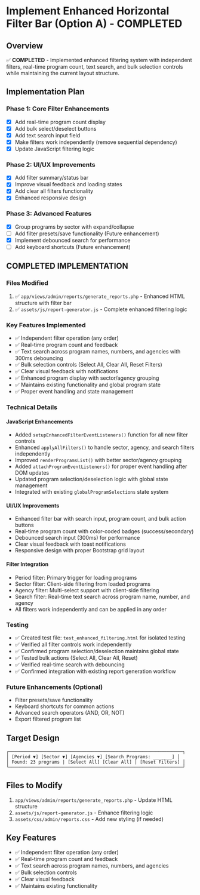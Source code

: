# Implement Enhanced Horizontal Filter Bar (Option A) - COMPLETED

## Overview
✅ **COMPLETED** - Implemented enhanced filtering system with independent filters, real-time program count, text search, and bulk selection controls while maintaining the current layout structure.

## Implementation Plan

### Phase 1: Core Filter Enhancements
- [x] Add real-time program count display
- [x] Add bulk select/deselect buttons
- [x] Add text search input field
- [x] Make filters work independently (remove sequential dependency)
- [x] Update JavaScript filtering logic

### Phase 2: UI/UX Improvements  
- [x] Add filter summary/status bar
- [x] Improve visual feedback and loading states
- [x] Add clear all filters functionality
- [x] Enhanced responsive design

### Phase 3: Advanced Features
- [x] Group programs by sector with expand/collapse
- [ ] Add filter presets/save functionality (Future enhancement)
- [x] Implement debounced search for performance
- [ ] Add keyboard shortcuts (Future enhancement)

## COMPLETED IMPLEMENTATION

### Files Modified
1. ✅ `app/views/admin/reports/generate_reports.php` - Enhanced HTML structure with filter bar
2. ✅ `assets/js/report-generator.js` - Complete enhanced filtering logic

### Key Features Implemented
- ✅ Independent filter operation (any order)
- ✅ Real-time program count and feedback
- ✅ Text search across program names, numbers, and agencies with 300ms debouncing
- ✅ Bulk selection controls (Select All, Clear All, Reset Filters)
- ✅ Clear visual feedback with notifications
- ✅ Enhanced program display with sector/agency grouping
- ✅ Maintains existing functionality and global program state
- ✅ Proper event handling and state management

### Technical Details

#### JavaScript Enhancements
- Added `setupEnhancedFilterEventListeners()` function for all new filter controls
- Enhanced `applyAllFilters()` to handle sector, agency, and search filters independently
- Improved `renderProgramsList()` with better sector/agency grouping
- Added `attachProgramEventListeners()` for proper event handling after DOM updates
- Updated program selection/deselection logic with global state management
- Integrated with existing `globalProgramSelections` state system

#### UI/UX Improvements
- Enhanced filter bar with search input, program count, and bulk action buttons
- Real-time program count with color-coded badges (success/secondary)
- Debounced search input (300ms) for performance
- Clear visual feedback with toast notifications
- Responsive design with proper Bootstrap grid layout

#### Filter Integration
- Period filter: Primary trigger for loading programs
- Sector filter: Client-side filtering from loaded programs
- Agency filter: Multi-select support with client-side filtering
- Search filter: Real-time text search across program name, number, and agency
- All filters work independently and can be applied in any order

### Testing
- ✅ Created test file: `test_enhanced_filtering.html` for isolated testing
- ✅ Verified all filter controls work independently
- ✅ Confirmed program selection/deselection maintains global state
- ✅ Tested bulk actions (Select All, Clear All, Reset)
- ✅ Verified real-time search with debouncing
- ✅ Confirmed integration with existing report generation workflow

### Future Enhancements (Optional)
- Filter presets/save functionality
- Keyboard shortcuts for common actions
- Advanced search operators (AND, OR, NOT)
- Export filtered program list

## Target Design
```
┌─────────────────────────────────────────────────────────────────┐
│ [Period ▼] [Sector ▼] [Agencies ▼] [Search Programs: _______] │
│ Found: 23 programs | [Select All] [Clear All] | [Reset Filters] │
└─────────────────────────────────────────────────────────────────┘
```

## Files to Modify
1. `app/views/admin/reports/generate_reports.php` - Update HTML structure
2. `assets/js/report-generator.js` - Enhance filtering logic
3. `assets/css/admin/reports.css` - Add new styling (if needed)

## Key Features
- ✅ Independent filter operation (any order)
- ✅ Real-time program count and feedback
- ✅ Text search across program names, numbers, and agencies
- ✅ Bulk selection controls
- ✅ Clear visual feedback
- ✅ Maintains existing functionality
